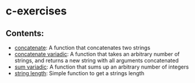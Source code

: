 # c-exercises

## Contents:

- [concatenate](concatenate.c): A function that concatenates two strings
- [concatenate variadic](concatenateVariadic.c): A function that takes an arbitrary number of strings, and returns a new string with all arguments concatenated
- [sum variadic](sumVariadic.c): A function that sums up an arbitrary number of integers
- [string length](str_len.c): Simple function to get a strings length